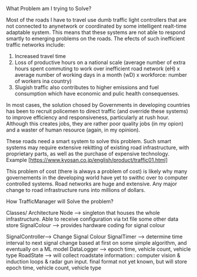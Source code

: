 What Problem am I trying to Solve?

Most of the roads I have to travel use dumb traffic light controllers that are not connected to anynetwork or coordinated by some intelligent realt-time adaptable system. This means that these systems are not able to respond smartly to emerging problems on the roads.
The efects of such inefficient traffic networks include:
1) Increased travel time
2) Loss of productive hours on a national scale (average number of extra hours spent commuting to work over inefficient road network (eH) x average number of working days in a month (wD) x workforce: number of workers ina country) 
3) Slugish traffic also contributes to higher emissions and fuel consumption which have economic and pulic health consequenses.

In most cases, the solution chosed by Governments in developing countries has been to recruit policemen to direct traffic (and override these systems) to improve efficiency and responsiveness, particularly at rush hour. Although this creates jobs, they are rather poor quality jobs (in my opion) and a waster of human resource (again, in my opinion).

These roads need a smart system to solve this problem. Such smart systems may require extensive rekitting of existing road infrastructure, with proprietary parts, as well as the purchase of expensive technology. Example [https://www.kyosan.co.jp/english/product/traffic01.html]

This problem of cost (there is always a problem of cost) is likely why many governements in the developing world have yet to swithc over to computer controlled systems. Road networks are huge and extensive. Any major change to road infrastructure runs into millions of dollars. 

How TrafficManager will Solve the problem?

Classes/ Architecture
Node		--> singleton that houses the whole infrastructure. Able to receive configuration via txt file some other data 				store
SignalColour	--> provides hardware coding for signal colour

SignalController--> Change Signal Colour
SignalTimer		--> determine time interval to next signal change based at first on some simple algorithm, and eventually 				on a ML model
DataLogger		--> epoch time, vehicle count, vehicle type
RoadState		--> will collect roadstate information:: computer vision & induction loops & radar gun input.
					final format not yet known, but will store epoch time, vehicle count, vehicle type
					
					
